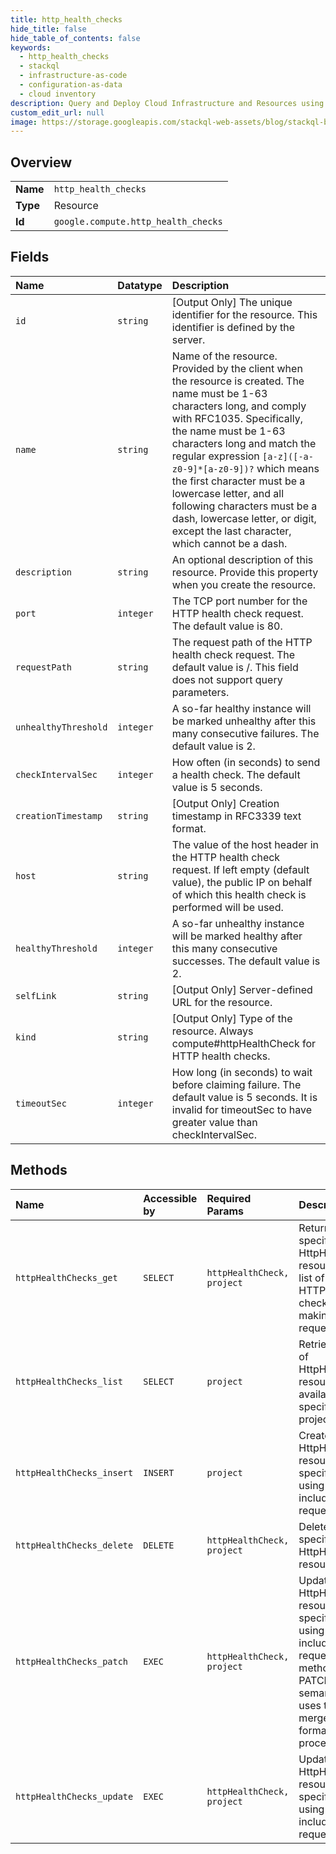 ```yaml
---
title: http_health_checks
hide_title: false
hide_table_of_contents: false
keywords:
  - http_health_checks
  - stackql
  - infrastructure-as-code
  - configuration-as-data
  - cloud inventory
description: Query and Deploy Cloud Infrastructure and Resources using SQL
custom_edit_url: null
image: https://storage.googleapis.com/stackql-web-assets/blog/stackql-blog-post-featured-image.png
---
```

  
    

## Overview
<table><tbody>
<tr><td><b>Name</b></td><td><code>http_health_checks</code></td></tr>
<tr><td><b>Type</b></td><td>Resource</td></tr>
<tr><td><b>Id</b></td><td><code>google.compute.http_health_checks</code></td></tr>
</tbody></table>

## Fields
| Name | Datatype | Description |
|:-----|:---------|:------------|
| `id` | `string` | [Output Only] The unique identifier for the resource. This identifier is defined by the server. |
| `name` | `string` | Name of the resource. Provided by the client when the resource is created. The name must be 1-63 characters long, and comply with RFC1035. Specifically, the name must be 1-63 characters long and match the regular expression `[a-z]([-a-z0-9]*[a-z0-9])?` which means the first character must be a lowercase letter, and all following characters must be a dash, lowercase letter, or digit, except the last character, which cannot be a dash. |
| `description` | `string` | An optional description of this resource. Provide this property when you create the resource. |
| `port` | `integer` | The TCP port number for the HTTP health check request. The default value is 80. |
| `requestPath` | `string` | The request path of the HTTP health check request. The default value is /. This field does not support query parameters. |
| `unhealthyThreshold` | `integer` | A so-far healthy instance will be marked unhealthy after this many consecutive failures. The default value is 2. |
| `checkIntervalSec` | `integer` | How often (in seconds) to send a health check. The default value is 5 seconds. |
| `creationTimestamp` | `string` | [Output Only] Creation timestamp in RFC3339 text format. |
| `host` | `string` | The value of the host header in the HTTP health check request. If left empty (default value), the public IP on behalf of which this health check is performed will be used. |
| `healthyThreshold` | `integer` | A so-far unhealthy instance will be marked healthy after this many consecutive successes. The default value is 2. |
| `selfLink` | `string` | [Output Only] Server-defined URL for the resource. |
| `kind` | `string` | [Output Only] Type of the resource. Always compute#httpHealthCheck for HTTP health checks. |
| `timeoutSec` | `integer` | How long (in seconds) to wait before claiming failure. The default value is 5 seconds. It is invalid for timeoutSec to have greater value than checkIntervalSec. |
## Methods
| Name | Accessible by | Required Params | Description |
|:-----|:--------------|:----------------|:------------|
| `httpHealthChecks_get` | `SELECT` | `httpHealthCheck, project` | Returns the specified HttpHealthCheck resource. Gets a list of available HTTP health checks by making a list() request. |
| `httpHealthChecks_list` | `SELECT` | `project` | Retrieves the list of HttpHealthCheck resources available to the specified project. |
| `httpHealthChecks_insert` | `INSERT` | `project` | Creates a HttpHealthCheck resource in the specified project using the data included in the request. |
| `httpHealthChecks_delete` | `DELETE` | `httpHealthCheck, project` | Deletes the specified HttpHealthCheck resource. |
| `httpHealthChecks_patch` | `EXEC` | `httpHealthCheck, project` | Updates a HttpHealthCheck resource in the specified project using the data included in the request. This method supports PATCH semantics and uses the JSON merge patch format and processing rules. |
| `httpHealthChecks_update` | `EXEC` | `httpHealthCheck, project` | Updates a HttpHealthCheck resource in the specified project using the data included in the request. |
